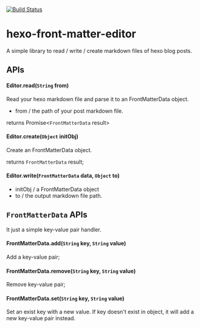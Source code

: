 [![Build Status](https://www.travis-ci.org/kamilic/hexo-front-matter-editor.svg?branch=master)](https://www.travis-ci.org/kamilic/hexo-front-matter-editor)

# hexo-front-matter-editor

A simple library to read / write / create markdown files of hexo blog posts.

## APIs

#### Editor.read(```String``` from)
Read your hexo markdown file and parse it to an FrontMatterData object.
- from / the path of your post markdown file.

returns Promise<```FrontMatterData``` result>

#### Editor.create(```Object``` initObj)
Create an FrontMatterData object.

returns ```FrontMatterData``` result;

#### Editor.write(```FrontMatterData``` data, ```Object``` to)
- initObj / a FrontMatterData object
- to / the output markdown file path.


## ```FrontMatterData``` APIs
It just a simple key-value pair handler.

#### FrontMatterData.add(```String``` key, ```String``` value)
Add a key-value pair;

#### FrontMatterData.remove(```String``` key, ```String``` value)
Remove key-value pair;

#### FrontMatterData.set(```String``` key, ```String``` value)
Set an exist key with a new value.
If key doesn't exist in object, it will add a new key-value pair instead.